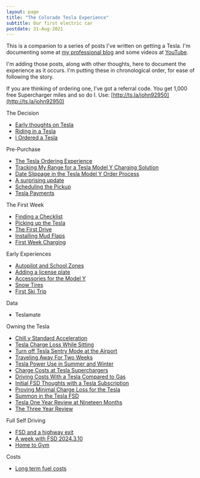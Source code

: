 ```yaml
---
layout: page
title: "The Colorado Tesla Experience"
subtitle: Our first electric car
postdate: 31-Aug-2021
---
```


This is a companion to a series of posts I've written on getting a Tesla. I'm documenting some at [my professional blog](https://voiceofthedba.com/tag/tesla/) and some videos at [YouTube](https://www.youtube.com/channel/UC4sRpzz05MCXqxUInjwQ_ew).

I'm adding those posts, along with other thoughts, here to document the experience as it occurs. I'm putting these in chronological order, for ease of following the story.

If you are thinking of ordering one, I’ve got a referral code. You get 1,000 free Supercharger miles and so do I. Use: [http://ts.la/john92950](http://ts.la/john92950)

The Decision
- [Early thoughts on Tesla](/projects/tesla/teslathoughts/)
- [Riding in a Tesla](/projects/tesla/firstride/)
- [I Ordered a Tesla](/projects/tesla/ordertesla/)

Pre-Purchase
- [The Tesla Ordering Experience](/projects/tesla/teslaorderexperience/)
- [Tracking My Range for a Tesla Model Y Charging Solution](/projects/tesla/trackrange/)
- [Date Slippage in the Tesla Model Y Order Process](/projects/tesla/dateslip/)
- [A surprising update](/projects/tesla/surpriseupdate/)
- [Scheduling the Pickup](/projects/tesla/schedule/)
- [Tesla Payments](/projects/tesla/payment/)

The First Week
- [Finding a Checklist](/projects/tesla/checklist/)
- [Picking up the Tesla](/projects/tesla/pickup/)
- [The First Drive](/projects/tesla/dayone/)
- [Installing Mud Flaps](/projects/tesla/mudflaps/)
- [First Week Charging](/projects/tesla/chargeone/)

Early Experiences
- [Autopilot and School Zones](/projects/tesla/schoolzone/)
- [Adding a license plate](/projects/tesla/license/)
- [Accessories for the Model Y](/projects/tesla/accessory/)
- [Snow Tires](/projects/tesla/snowtires/)
- [First Ski Trip](/projects/tesla/firstski/)

Data
- Teslamate

Owning the Tesla
- [Chill v Standard Acceleration](/projects/tesla/chill/)
- [Tesla Charge Loss While Sitting](/projects/tesla/chargeloss/)
- [Turn off Tesla Sentry Mode at the Airport](/projects/tesla/sentrymode/)
- [Traveling Away For Two Weeks](/projects/tesla/twoweeks/)
- [Tesla Power Use in Summer and Winter](/projects/tesla/summerwinter)
- [Charge Costs at Tesla Superchargers](/projects/tesla/chargecosts)
- [Driving Costs With a Tesla Compared to Gas](/projects/tesla/drivingcosts)
- [Initial FSD Thoughts with a Tesla Subscription](/projects/tesla/initialfsd)
- [Proving Minimal Charge Loss for the Tesla](/projects/tesla/prove)
- [Summon in the Tesla FSD](/projects/tesla/summontest)
- [Tesla One Year Review at Nineteen Months](/projects/tesla/18moreview)
- [The Three Year Review](/projects/tesla/threeyears)

Full Self Driving
- [FSD and a highway exit](/projects/tesla/highwayexit)
- [A week with FSD 2024.3.10](/projects/tesla/firstweekfsd)
- [Home to Gym](/projects/tesla/hometogym)


Costs
- [Long term fuel costs](/projects/tesla/longtermcosts.md)